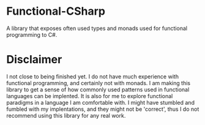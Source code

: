 # Functional-CSharp
A library that exposes often used types and monads used for functional programming to C#. 


# Disclaimer
I not close to being finished yet. I do not have much experience with functional programming, and certainly not with monads. 
I am making this library to get a sense of how commonly used patterns used in functional languages can be implented. It is also for me to explore functional paradigms in a language I am comfortable with. I might have stumbled and fumbled with my implentations, and they might not be 'correct', thus I do not recommend using this library for any real work. 
